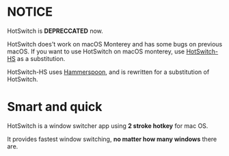 # NOTICE

HotSwitch is **DEPRECCATED** now.

HotSwitch does't work on macOS Monterey and has some bugs on previous macOS.
If you want to use HotSwitch on macOS monterey, use [HotSwitch-HS](https://github.com/oniatsu/HotSwitch-HS) as a substitution.

HotSwitch-HS uses [Hammerspoon](https://www.hammerspoon.org/), and is rewritten for a substitution of HotSwitch.


# Smart and quick

HotSwitch is a window switcher app using **2 stroke hotkey** for mac OS.

It provides fastest window switching, **no matter how many windows** there are.

